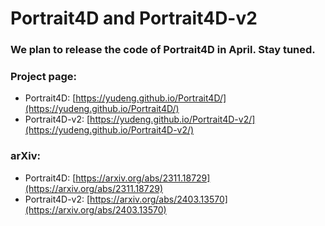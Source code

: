 # Portrait4D and Portrait4D-v2

### We plan to release the code of Portrait4D in April. Stay tuned.

### Project page: 

- Portrait4D: [https://yudeng.github.io/Portrait4D/](https://yudeng.github.io/Portrait4D/) 
- Portrait4D-v2: [https://yudeng.github.io/Portrait4D-v2/](https://yudeng.github.io/Portrait4D-v2/)

### arXiv: 

- Portrait4D: [https://arxiv.org/abs/2311.18729](https://arxiv.org/abs/2311.18729)
- Portrait4D-v2: [https://arxiv.org/abs/2403.13570](https://arxiv.org/abs/2403.13570)

